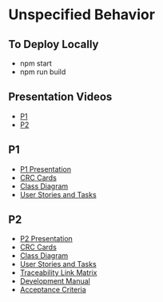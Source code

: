 # Unspecified Behavior

## To Deploy Locally
* npm start
* npm run build

## Presentation Videos
* [P1](https://youtu.be/eE9ReTSFLEc)
* [P2](https://youtu.be/UoQXpszqEjc)

## P1
* [P1 Presentation](Documents/P1Presentation.pdf)
* [CRC Cards](Documents/CRC.pdf)
* [Class Diagram](Documents/ClassDiagram.pdf)
* [User Stories and Tasks](Documents/UserStories&Tasks.pdf)

## P2
* [P2 Presentation](Documents/P2Presentation.pdf)
* [CRC Cards](Documents/CRC_P2.pdf)
* [Class Diagram](Documents/GameClassDiagram.vsd)
* [User Stories and Tasks](Documents/UserStories&Tasks.pdf)
* [Traceability Link Matrix](Documents/TraceabilityLinkMatrix.xlsx)
* [Development Manual](Documents/PortalChessDevelopmentManual.docx)
* [Acceptance Criteria](Documents/AcceptanceCriteria.md)

